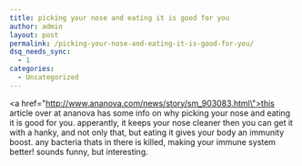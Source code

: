 ```yaml
---
title: picking your nose and eating it is good for you
author: admin
layout: post
permalink: /picking-your-nose-and-eating-it-is-good-for-you/
dsq_needs_sync:
  - 1
categories:
  - Uncategorized
---
```

<a href=\"http://www.ananova.com/news/story/sm_903083.html\">this article over at ananova</a> has some info on why picking your nose and eating it is good for you. apperantly, it keeps your nose cleaner then you can get it with a hanky, and not only that, but eating it gives your body an immunity boost. any bacteria thats in there is killed, making your immune system better! sounds funny, but interesting.